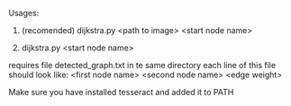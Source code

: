 Usages: 
1. (recomended)
dijkstra.py \<path to image> \<start node name>

2. dijkstra.py \<start node name>
   
  requires file detected_graph.txt in te same directory
  each line of this file should look like:
  \<first node name> \<second node name> \<edge weight>



Make sure you have installed tesseract and added it to PATH

